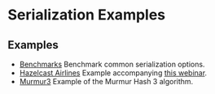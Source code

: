 # Serialization Examples

## Examples

  * [Benchmarks](./benchmarks) Benchmark common serialization options.
  * [Hazelcast Airlines](./hazelcast-airlines) Example accompanying [this webinar](https://hazelcast.com/resources/shrink-objects-wire/).
  * [Murmur3](./murmur3) Example of the Murmur Hash 3 algorithm.
